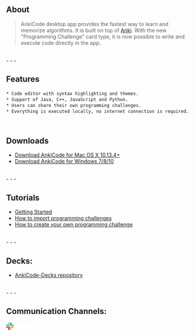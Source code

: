 ## About

>AnkiCode desktop app provides the fastest way to learn and memorize algorithms. It is built on top of [Anki](https://apps.ankiweb.net/).
>With the new "Programming Challenge" card type, it is now possible to write and execute code directly in the app.

<br>
- - -
<br>

## Features
```
* Code editor with syntax highlighting and themes.
* Support of Java, C++, JavaScript and Python.
* Users can share their own programming challenges.
* Everything is executed locally, no internet connection is required.
```

<br>

## Downloads

- [Download AnkiCode for Mac OS X 10.13.4+](https://cutt.ly/gbS0cQM)
- [Download AnkiCode for Windows 7/8/10](https://cutt.ly/cbS0YAd)

<br>
- - -
<br>

## Tutorials
- [Getting Started](getting-started.md)
- [How to import programming challenges](how-to-import-programming-challenge.md)
- [How to create your own programming challenge](how-to-create-challenge.md)

<br>
- - -
<br>

## Decks:

- [AnkiCode-Decks repository](https://github.com/daveight/ankicode-decks)

<br>
- - -
<br>

## Communication Channels:
[<img src="images/slack_logo.png" height="20px">](https://ankicode.slack.com)
